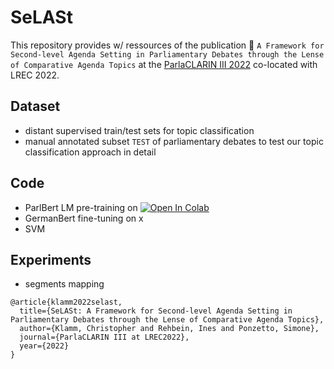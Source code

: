# SeLASt 
This repository provides w/ ressources of the publication 📄 `A Framework for Second-level Agenda Setting in Parliamentary Debates through the Lense of Comparative Agenda Topics` at the [ParlaCLARIN III 2022](https://www.clarin.eu/ParlaCLARIN-III) co-located with LREC 2022.

## Dataset
* distant supervised train/test sets for topic classification
* manual annotated subset `TEST` of parliamentary debates to test our topic classification approach in detail

## Code
* ParlBert LM pre-training on [![Open In Colab](https://colab.research.google.com/assets/colab-badge.svg)](https://colab.research.google.com/drive/1XVVK6bKycfzft0cRsrokhgy80HXlWGHF?usp=sharing)
* GermanBert fine-tuning on x
* SVM

## Experiments
* segments mapping

```
@article{klamm2022selast,
  title={SeLASt: A Framework for Second-level Agenda Setting in Parliamentary Debates through the Lense of Comparative Agenda Topics},
  author={Klamm, Christopher and Rehbein, Ines and Ponzetto, Simone},
  journal={ParlaCLARIN III at LREC2022},
  year={2022}
}
```
